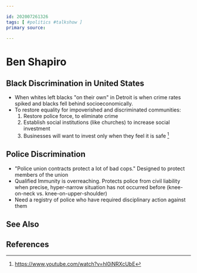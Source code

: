 ```yaml
---

id: 202007261326
tags: [ #politics #talkshow ]
primary source:

---
```


# Ben Shapiro

## Black Discrimination in United States
- When whites left blacks "on their own" in Detroit is when crime rates spiked and blacks fell behind socioeconomically.
- To restore equality for impoverished and discriminated communities:
	1. Restore police force, to eliminate crime
	2. Establish social institutions (like churches) to increase social investment
	3. Businesses will want to invest only when they feel it is safe [^1]

## Police Discrimination
- "Police union contracts protect a lot of bad cops." Designed to protect members of the union
- Qualified Immunity is overreaching. Protects police from civil liability when precise, hyper-narrow situation has not occurred before (knee-on-neck vs. knee-on-upper-shoulder)
- Need a registry of police who have required disciplinary action against them

## See Also

## References

[^1]: https://www.youtube.com/watch?v=hl0iNRXcUbE
